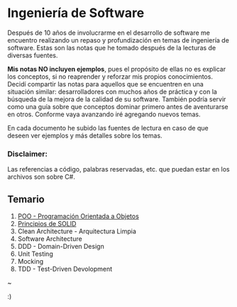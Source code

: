 # Ingeniería de Software

Después de 10 años de involucrarme en el desarrollo de software me encuentro realizando un repaso y profundización en temas de ingeniería de software. Estas son las notas que he tomado después de la lecturas de diversas fuentes.

**Mis notas NO incluyen ejemplos**, pues el propósito de ellas no es explicar los conceptos, si no reaprender y reforzar mis propios conocimientos. Decidí compartir las notas para aquellos que se encuentren en una situación similar: desarrolladores con muchos años de práctica y con la búsqueda de la mejora de la calidad de su software. También podría servir como una guía sobre que conceptos dominar primero antes de aventurarse en otros. Conforme vaya avanzando iré agregando nuevos temas.

En cada documento he subido las fuentes de lectura en caso de que deseen ver ejemplos y más detalles sobre los temas.

### Disclaimer:
Las referencias a código, palabras reservadas, etc. que puedan estar en los archivos son sobre C#.

## Temario
1. [POO - Programación Orientada a Objetos](https://github.com/luzyrawr/learning/blob/master/POO%20-%20Programaci%C3%B3n%20Orientada%20a%20Objetos.pdf)
2. [Principios de SOLID](https://github.com/luzyrawr/learning/blob/master/Principios%20de%20SOLID.pdf)
3. Clean Architecture - Arquitectura Limpia
4. Software Architecture
5. DDD - Domain-Driven Design
6. Unit Testing
7. Mocking
8. TDD - Test-Driven Devolopment


~

:)
